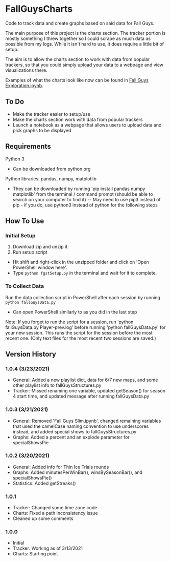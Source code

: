 # FallGuysCharts
Code to track data and create graphs based on said data for Fall Guys.  

The main purpose of this project is the charts section. The tracker portion 
is mostly something I threw together so I could scrape as much data as possible 
from my logs. While it isn't hard to use, it does require a little bit of setup. 

The aim is to allow the charts section to work with data from popular trackers, 
so that you could simply upload your data to a webpage and view visualizations there.  

Examples of what the charts look like now can be found in [Fall Guys Exploration.ipynb](https://github.com/jvmohr/FallGuysCharts/blob/main/Fall%20Guys%20Data%20Exploration.ipynb). 

## To Do
- Make the tracker easier to setup/use
- Make the charts section work with data from popular trackers
- Launch a notebook as a webpage that allows users to upload data and pick graphs to be displayed


## Requirements
Python 3
- Can be downloaded from python.org  

Python libraries: pandas, numpy, matplotlib
- They can be downloaded by running 'pip install pandas numpy matplotlib' from the terminal / command prompt (should be able to search on your computer to find it)
-- May need to use pip3 instead of pip - if you do, use python3 instead of python for the following steps


## How To Use

### Initial Setup
1. Download zip and unzip it. 
2. Run setup script
- Hit shift and right-click in the unzipped folder and click on 'Open PowerShell window here'.
- Type `python fgstSetup.py` in the terminal and wait for it to complete.


### To Collect Data
Run the data collection script in PowerShell after each session by running `python fallGuysData.py` 
- Can open PowerShell similarly to as you did in the last step

Note: 
If you forget to run the script for a session, run 'python fallGuysData.py Player-prev.log' 
before running 'python fallGuysData.py' for your new session. 
This runs the script for the session before the most recent one. 
(Only text files for the most recent two sessions are saved.)


## Version History

### 1.0.4 (3/23/2021)
- General: Added a new playlist dict, data for 6/7 new maps, and some other playlist info to fallGuysStructures.py
- Tracker: Missed renaming one variable, updated getSeason() for season 4 start time, and updated message after running fallGuysData.py

### 1.0.3 (3/21/2021)
- General: Removed 'Fall Guys Slim.ipynb', changed remaining variables that 
used the camelCase naming convention to use underscores instead, and added 
special shows to fallGuysStructures.py
- Graphs: Added a percent and an explode parameter for specialShowsPie

### 1.0.2 (3/20/2021)
- General: Added info for Thin Ice Trials rounds
- Graphs: Added minutesPerWinBar(), winsBySeasonBar(), and specialShowsPie()
- Statistics: Added getStreaks()

### 1.0.1
- Tracker: Changed some time zone code
- Charts: Fixed a path inconsistency issue
- Cleaned up some comments

### 1.0.0
- Initial
- Tracker: Working as of 3/13/2021
- Charts: Starting point